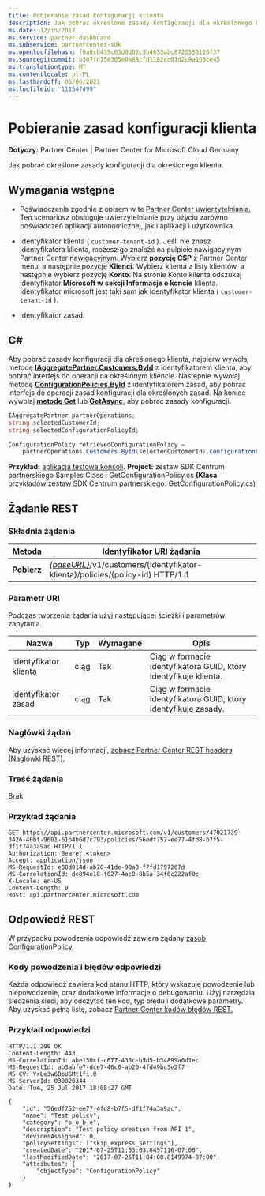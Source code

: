```yaml
---
title: Pobieranie zasad konfiguracji klienta
description: Jak pobrać określone zasady konfiguracji dla określonego klienta.
ms.date: 12/15/2017
ms.service: partner-dashboard
ms.subservice: partnercenter-sdk
ms.openlocfilehash: f9a8cb435c63d8d02c3b4633abc8723353116f37
ms.sourcegitcommit: b307fd75e305e0a88cfd1182cc01d2c9a108ce45
ms.translationtype: MT
ms.contentlocale: pl-PL
ms.lasthandoff: 06/06/2021
ms.locfileid: "111547499"
---
```

# <a name="retrieve-a-customers-configuration-policy"></a>Pobieranie zasad konfiguracji klienta

**Dotyczy:** Partner Center | Partner Center for Microsoft Cloud Germany

Jak pobrać określone zasady konfiguracji dla określonego klienta.

## <a name="prerequisites"></a>Wymagania wstępne

- Poświadczenia zgodnie z opisem w te [Partner Center uwierzytelniania.](partner-center-authentication.md) Ten scenariusz obsługuje uwierzytelnianie przy użyciu zarówno poświadczeń aplikacji autonomicznej, jak i aplikacji i użytkownika.

- Identyfikator klienta ( `customer-tenant-id` ). Jeśli nie znasz identyfikatora klienta, możesz go znaleźć na pulpicie nawigacyjnym Partner Center [nawigacyjnym](https://partner.microsoft.com/dashboard). Wybierz **pozycję CSP** z Partner Center menu, a następnie pozycję **Klienci.** Wybierz klienta z listy klientów, a następnie wybierz pozycję **Konto**. Na stronie Konto klienta odszukaj identyfikator **Microsoft w** **sekcji Informacje o koncie** klienta. Identyfikator microsoft jest taki sam jak identyfikator klienta ( `customer-tenant-id` ).

- Identyfikator zasad.

## <a name="c"></a>C\#

Aby pobrać zasady konfiguracji dla określonego klienta, najpierw wywołaj metodę [**IAggregatePartner.Customers.ById**](/dotnet/api/microsoft.store.partnercenter.customers.icustomercollection.byid) z identyfikatorem klienta, aby pobrać interfejs do operacji na określonym kliencie. Następnie wywołaj metodę [**ConfigurationPolicies.ById**](/dotnet/api/microsoft.store.partnercenter.devicesdeployment.iconfigurationpolicycollection.byid) z identyfikatorem zasad, aby pobrać interfejs do operacji zasad konfiguracji dla określonych zasad. Na koniec wywołaj [**metodę Get**](/dotnet/api/microsoft.store.partnercenter.devicesdeployment.iconfigurationpolicy.get) lub [**GetAsync,**](/dotnet/api/microsoft.store.partnercenter.devicesdeployment.iconfigurationpolicy.getasync) aby pobrać zasady konfiguracji.

``` csharp
IAggregatePartner partnerOperations;
string selectedCustomerId;
string selectedConfigurationPolicyId;

ConfigurationPolicy retrievedConfigurationPolicy =
    partnerOperations.Customers.ById(selectedCustomerId).ConfigurationPolicies.ById(selectedConfigurationPolicyId).Get();
```

**Przykład:** [aplikacja testowa konsoli](console-test-app.md). **Project:** zestaw SDK Centrum partnerskiego Samples Class : GetConfigurationPolicy.cs **(Klasa** przykładów zestaw SDK Centrum partnerskiego: GetConfigurationPolicy.cs)

## <a name="rest-request"></a>Żądanie REST

### <a name="request-syntax"></a>Składnia żądania

| Metoda  | Identyfikator URI żądania                                                                                          |
|---------|------------------------------------------------------------------------------------------------------|
| **Pobierz** | [*{baseURL}*](partner-center-rest-urls.md)/v1/customers/{identyfikator-klienta}/policies/{policy-id} HTTP/1.1 |

### <a name="uri-parameter"></a>Parametr URI

Podczas tworzenia żądania użyj następującej ścieżki i parametrów zapytania.

| Nazwa        | Typ   | Wymagane | Opis                                           |
|-------------|--------|----------|-------------------------------------------------------|
| identyfikator klienta | ciąg | Tak      | Ciąg w formacie identyfikatora GUID, który identyfikuje klienta. |
| identyfikator zasad   | ciąg | Tak      | Ciąg w formacie identyfikatora GUID, który identyfikuje zasady.   |

### <a name="request-headers"></a>Nagłówki żądań

Aby uzyskać więcej informacji, [zobacz Partner Center REST headers (Nagłówki REST).](headers.md)

### <a name="request-body"></a>Treść żądania

Brak

### <a name="request-example"></a>Przykład żądania

```http
GET https://api.partnercenter.microsoft.com/v1/customers/47021739-3426-40bf-9601-61b4b6d7c793/policies/56edf752-ee77-4fd8-b7f5-df1f74a3a9ac HTTP/1.1
Authorization: Bearer <token>
Accept: application/json
MS-RequestId: e88d014d-ab70-41de-90a0-f7fd1797267d
MS-CorrelationId: de894e18-f027-4ac0-8b5a-34f0c222af0c
X-Locale: en-US
Content-Length: 0
Host: api.partnercenter.microsoft.com
```

## <a name="rest-response"></a>Odpowiedź REST

W przypadku powodzenia odpowiedź zawiera żądany [zasób ConfigurationPolicy.](device-deployment-resources.md#configurationpolicy)

### <a name="response-success-and-error-codes"></a>Kody powodzenia i błędów odpowiedzi

Każda odpowiedź zawiera kod stanu HTTP, który wskazuje powodzenie lub niepowodzenie, oraz dodatkowe informacje o debugowaniu. Użyj narzędzia śledzenia sieci, aby odczytać ten kod, typ błędu i dodatkowe parametry. Aby uzyskać pełną listę, zobacz [Partner Center kodów błędów REST.](error-codes.md)

### <a name="response-example"></a>Przykład odpowiedzi

```http
HTTP/1.1 200 OK
Content-Length: 443
MS-CorrelationId: abe150cf-c677-435c-b5d5-b34899a6d1ec
MS-RequestId: ab3abfe7-dce7-46c0-ab20-4fd49bc3e2f7
MS-CV: YrLe3w6BbUSMt1fi.0
MS-ServerId: 030020344
Date: Tue, 25 Jul 2017 18:08:27 GMT

{
    "id": "56edf752-ee77-4fd8-b7f5-df1f74a3a9ac",
    "name": "Test policy",
    "category": "o_o_b_e",
    "description": "Test policy creation from API 1",
    "devicesAssigned": 0,
    "policySettings": ["skip_express_settings"],
    "createdDate": "2017-07-25T11:03:03.8457116-07:00",
    "lastModifiedDate": "2017-07-25T11:04:00.8149974-07:00",
    "attributes": {
        "objectType": "ConfigurationPolicy"
    }
}
```
